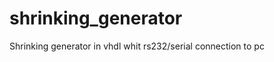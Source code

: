 shrinking_generator
===================

Shrinking generator in vhdl whit rs232/serial connection to pc